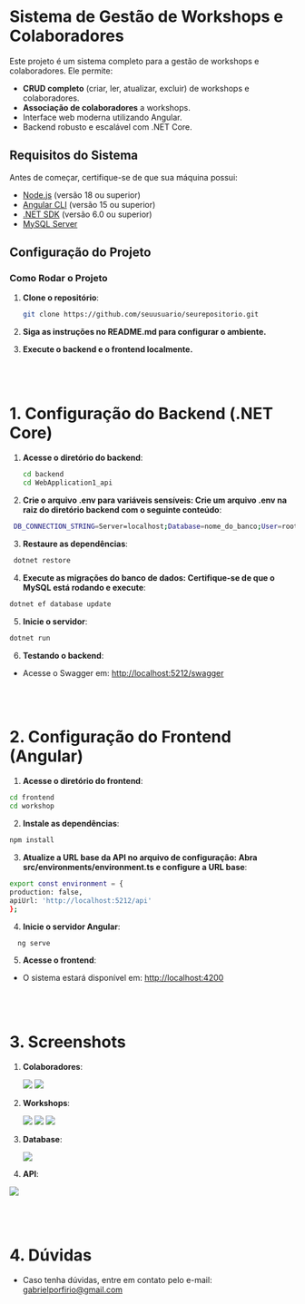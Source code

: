 # Sistema de Gestão de Workshops e Colaboradores

Este projeto é um sistema completo para a gestão de workshops e colaboradores. Ele permite:
- **CRUD completo** (criar, ler, atualizar, excluir) de workshops e colaboradores.
- **Associação de colaboradores** a workshops.
- Interface web moderna utilizando Angular.
- Backend robusto e escalável com .NET Core.

## Requisitos do Sistema

Antes de começar, certifique-se de que sua máquina possui:
- [Node.js](https://nodejs.org/) (versão 18 ou superior)
- [Angular CLI](https://angular.io/cli) (versão 15 ou superior)
- [.NET SDK](https://dotnet.microsoft.com/download) (versão 6.0 ou superior)
- [MySQL Server](https://dev.mysql.com/downloads/)

## Configuração do Projeto

 ### Como Rodar o Projeto
  1. **Clone o repositório**:
      ```bash
      git clone https://github.com/seuusuario/seurepositorio.git
      ```
  2. **Siga as instruções no README.md para configurar o ambiente.**

  3. **Execute o backend e o frontend localmente.**

<br/><br/>

# 1. Configuração do Backend (.NET Core)

1. **Acesse o diretório do backend**:
   ```bash
   cd backend
   cd WebApplication1_api
   ```
2. **Crie o arquivo .env para variáveis sensíveis: Crie um arquivo .env na raiz do diretório backend com o seguinte conteúdo**:
```bash
 DB_CONNECTION_STRING=Server=localhost;Database=nome_do_banco;User=root;Password=senha_do_banco;
```

3. **Restaure as dependências**:
```bash
 dotnet restore
```

4. **Execute as migrações do banco de dados: Certifique-se de que o MySQL está rodando e execute**:
  ```bash
  dotnet ef database update
  ```

5. **Inicie o servidor**:
  ```bash
  dotnet run
  ```
6. **Testando o backend**:

- Acesse o Swagger em:
  [http://localhost:5212/swagger](http://localhost:5212/swagger)

<br/><br/>

# 2. Configuração do Frontend (Angular)

1. **Acesse o diretório do frontend**:
  ```bash
cd frontend
cd workshop
  ```

2. **Instale as dependências**:
```bash
npm install
```

3. **Atualize a URL base da API no arquivo de configuração: Abra src/environments/environment.ts e configure a URL base**:
  ```bash
export const environment = {
  production: false,
  apiUrl: 'http://localhost:5212/api'
};
  ```

4. **Inicie o servidor Angular**:
  ```bash
    ng serve
  ```

5. **Acesse o frontend**:

- O sistema estará disponível em:
  [http://localhost:4200](http://localhost:4200)

<br/><br/>

# 3. Screenshots

1. **Colaboradores**:

   <img src="/Fast_prints/colaboradores.png">
   <img src="/Fast_prints/colaboradores_add.png">

2. **Workshops**:

   <img src="/Fast_prints/workshop_list.png">
   <img src="/Fast_prints/workshop_list2.png">
   <img src="/Fast_prints/worskhop_add.png">

3. **Database**:

   <img src="/Fast_prints/bd.png">

4. **API**:

  <img src="/Fast_prints/swagger.png">

   <br/><br/>

# 4. Dúvidas
- Caso tenha dúvidas, entre em contato pelo e-mail: gabrielporfirio@gmail.com


